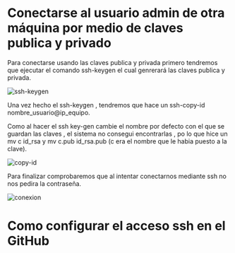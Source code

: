 # Conectarse al usuario admin de otra máquina por medio de claves publica y privado

Para conectarse usando las claves publica y privada primero tendremos que ejecutar el comando ssh-keygen el cual genrerará las claves publica y privada.

![ssh-keygen](/home/asir2/SRI/ssh/imagenes/keygen.png)

Una vez hecho el ssh-keygen , tendremos que hace un ssh-copy-id nombre_usuario@ip_equipo.

Como al hacer el ssh key-gen cambie el nombre por defecto con el que se guardan las claves , el sistema no consegui encontrarlas , po lo que hice un mv c id_rsa y  mv c.pub id_rsa.pub (c era el nombre que le habia puesto a la clave).

![copy-id](/home/asir2/SRI/ssh/imagenes/copyid.png)

Para finalizar comprobaremos que al intentar conectarnos mediante ssh no nos pedira la contraseña.

![conexion](/home/asir2/SRI/ssh/imagenes/prueba.png)


# Como configurar el acceso ssh en el GitHub